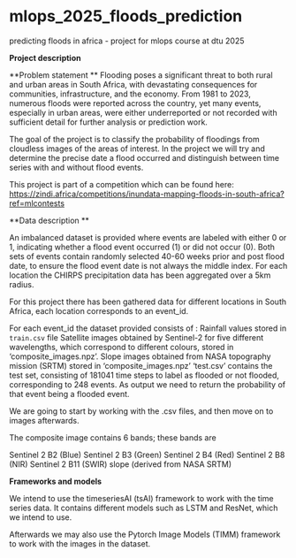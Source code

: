 # mlops_2025_floods_prediction

predicting floods in africa - project for mlops course at dtu 2025

**Project description**

**Problem statement **
Flooding poses a significant threat to both rural and urban areas in South Africa, with devastating consequences for communities, infrastructure, and the economy. From 1981 to 2023, numerous floods were reported across the country, yet many events, especially in urban areas, were either underreported or not recorded with sufficient detail for further analysis or prediction work. 

The goal of the project is to classify the probability of floodings from cloudless images of the areas of interest. In the project we will try and determine the precise date a flood occurred and distinguish between time series with and without flood events.

This project is part of a competition which can be found here: https://zindi.africa/competitions/inundata-mapping-floods-in-south-africa?ref=mlcontests

**Data description **

An imbalanced dataset is provided where events are labeled with either 0 or 1, indicating whether a flood event occurred (1) or did not occur (0). Both sets of events contain randomly selected 40-60 weeks prior and post flood date, to ensure the flood event date is not always the middle index. For each location the CHIRPS precipitation data has been aggregated over a 5km radius.

For this project there has been gathered data for different locations in South Africa, each location corresponds to an event_id.

For each event_id the dataset provided consists of
:
Rainfall values stored in `train.csv` file
Satellite images obtained by Sentinel-2 for five different wavelengths, which correspond to different colours, stored in ‘composite_images.npz’.
Slope images obtained from NASA topography mission (SRTM) stored in ‘composite_images.npz’
‘test.csv’ contains the test set, consisting of 181041 time steps to label as flooded or not flooded, corresponding to 248 events. As output we need to return the probability of that event being a flooded event.

We are going to start by working with the .csv files, and then move on to images afterwards.

The composite image contains 6 bands; these bands are

Sentinel 2 B2 (Blue)
Sentinel 2 B3 (Green)
Sentinel 2 B4 (Red)
Sentinel 2 B8 (NIR)
Sentinel 2 B11 (SWIR)
slope (derived from NASA SRTM)

**Frameworks and models**

We intend to use the timeseriesAI (tsAI) framework to work with the time series data. It contains different models such as LSTM and ResNet, which we intend to use.

Afterwards we may also use the Pytorch Image Models (TIMM) framework to work with the images in the dataset. 
